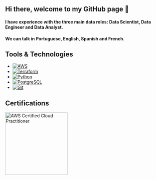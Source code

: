 ## Hi there, welcome to my GitHub page 👋

#### I have experience with the three main data roles: Data Scientist, Data Engineer and Data Analyst.

#### We can talk in Portuguese, English, Spanish and French.

## Tools & Technologies

- [![AWS](https://img.shields.io/badge/AWS-232F3E?logo=amazonaws&logoColor=white)](https://aws.amazon.com/)
- [![Terraform](https://img.shields.io/badge/Terraform-7C3AED?logo=terraform&logoColor=white)](https://www.terraform.io/)
- [![Python](https://img.shields.io/badge/Python-3776AB?logo=python&logoColor=white)](https://www.python.org/)
- [![PostgreSQL](https://img.shields.io/badge/PostgreSQL-4169E1?logo=postgresql&logoColor=white)](https://www.postgresql.org/)
- [![Git](https://img.shields.io/badge/Git-F05032?logo=git&logoColor=white)](https://git-scm.com/)
  
## Certifications

<img src="https://images.credly.com/size/680x680/images/00634f82-b07f-4bbd-a6bb-53de397fc3a6/image.png" alt="AWS Certified Cloud Practitioner" width="200" />

